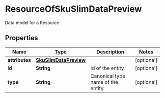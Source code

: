

# ResourceOfSkuSlimDataPreview

Data model for a Resource

## Properties

| Name | Type | Description | Notes |
|------------ | ------------- | ------------- | -------------|
|**attributes** | [**SkuSlimDataPreview**](SkuSlimDataPreview.md) |  |  [optional] |
|**id** | **String** | Id of the entity |  [optional] |
|**type** | **String** | Canonical type name of the entity |  [optional] |



